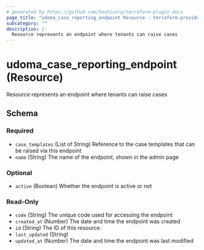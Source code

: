 ```yaml
---
# generated by https://github.com/hashicorp/terraform-plugin-docs
page_title: "udoma_case_reporting_endpoint Resource - terraform-provider-udoma"
subcategory: ""
description: |-
  Resource represents an endpoint where tenants can raise cases
---
```


# udoma_case_reporting_endpoint (Resource)

Resource represents an endpoint where tenants can raise cases



<!-- schema generated by tfplugindocs -->
## Schema

### Required

- `case_templates` (List of String) Reference to the case templates that can be raised via this endpoint
- `name` (String) The name of the endpoint, shown in the admin page

### Optional

- `active` (Boolean) Whether the endpoint is active or not

### Read-Only

- `code` (String) The unique code used for accessing the endpoint
- `created_at` (Number) The date and time the endpoint was created
- `id` (String) The ID of this resource.
- `last_updated` (String)
- `updated_at` (Number) The date and time the endpoint was last modified


